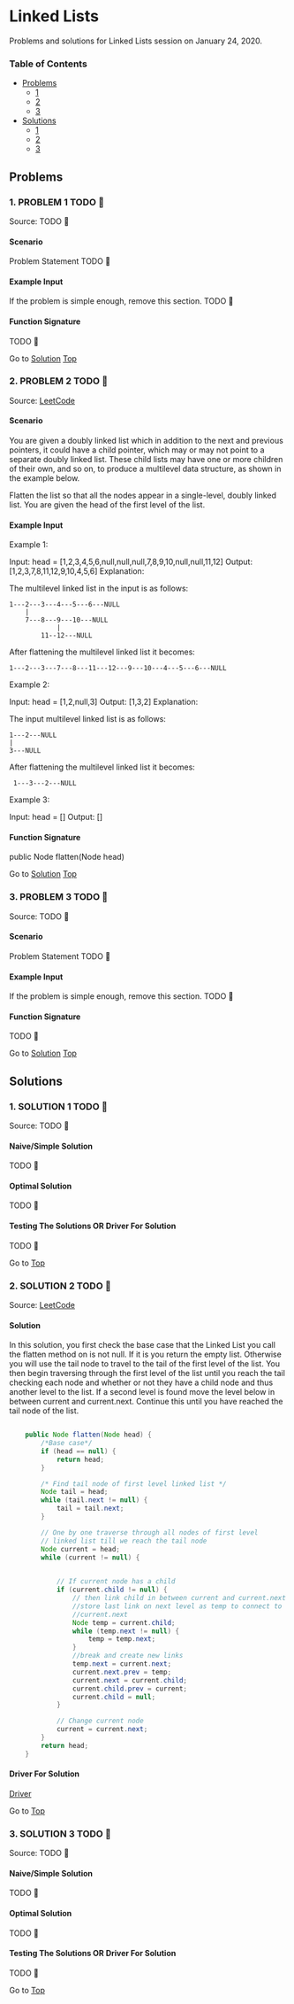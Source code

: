 <!-- Don't remove -->
<a name="top"/>

# Linked Lists

Problems and solutions for Linked Lists session on January 24, 2020.

### Table of Contents

* [Problems](#problems)
  * [1](#p1)
  * [2](#p2)
  * [3](#p3)
* [Solutions](#solutions)
  * [1](#s1)
  * [2](#s2)
  * [3](#s3)

<!-- Don't remove -->
<a name="problems"/>

## Problems

<a name="p1"/>

### 1. PROBLEM 1 TODO :bug:

Source: TODO :bug:

#### Scenario

Problem Statement TODO :bug:

#### Example Input

If the problem is simple enough, remove this section. TODO :bug:

#### Function Signature

TODO :bug:

<!-- Don't remove -->
Go to [Solution](#s1)   [Top](#top)

<!-- Don't remove -->
<a name="p2"/>

### 2. PROBLEM 2 TODO :bug:

Source: [LeetCode](https://leetcode.com/problems/flatten-a-multilevel-doubly-linked-list/)

#### Scenario

You are given a doubly linked list which in addition to the next and previous pointers, it could have a child pointer, which may or may not point to a separate doubly linked list. These child lists may have one or more children of their own, and so on, to produce a multilevel data structure, as shown in the example below.

Flatten the list so that all the nodes appear in a single-level, doubly linked list. You are given the head of the first level of the list.


#### Example Input

Example 1:

Input: head = [1,2,3,4,5,6,null,null,null,7,8,9,10,null,null,11,12]
Output: [1,2,3,7,8,11,12,9,10,4,5,6]
Explanation:

The multilevel linked list in the input is as follows:

	1---2---3---4---5---6---NULL
		|
		7---8---9---10---NULL
	    	    |
	   	    11--12---NULL


After flattening the multilevel linked list it becomes:

	1---2---3---7---8---11---12---9---10---4---5---6---NULL

Example 2:

Input: head = [1,2,null,3]
Output: [1,3,2]
Explanation:

The input multilevel linked list is as follows:

  	1---2---NULL
  	|
  	3---NULL
  
 After flattening the multilevel linked list it becomes:
 
 	 1---3---2---NULL
	 
Example 3:

Input: head = []
Output: []

#### Function Signature

public Node flatten(Node head)

<!-- Don't remove -->
Go to [Solution](#s2)   [Top](#top)

<!-- Don't remove -->
<a name="p3"/>

### 3. PROBLEM 3 TODO :bug:

Source: TODO :bug:

#### Scenario

Problem Statement TODO :bug:

#### Example Input

If the problem is simple enough, remove this section. TODO :bug:

#### Function Signature

TODO :bug:

<!-- Don't remove -->
Go to [Solution](#s3)   [Top](#top)

<!-- Don't remove -->
<a name="solutions"/>

## Solutions

<!-- Don't remove -->
<a name="s1"/>

### 1. SOLUTION 1 TODO :bug:

Source: TODO :bug:

#### Naive/Simple Solution

TODO :bug:

#### Optimal Solution

TODO :bug:

#### Testing The Solutions OR Driver For Solution

TODO :bug:

<!-- Don't remove -->
Go to [Top](#top)

<!-- Don't remove -->
<a name="s2"/>

### 2. SOLUTION 2 TODO :bug:

Source: [LeetCode](https://leetcode.com/problems/flatten-a-multilevel-doubly-linked-list/)

#### Solution
In this solution, you first check the base case that the Linked List you call the flatten method on is not null. If it is you return the empty list. Otherwise you will use the tail node to travel to the tail of the first level of the list. You then begin traversing through the first level of the list until you reach the tail checking each node and whether or not they have a child node and thus another level to the list. If a second level is found move the level below in between current and current.next. Continue this until you have reached the tail node of the list.

```java

	public Node flatten(Node head) {
		/*Base case*/
		if (head == null) { 
			return head; 
		} 

		/* Find tail node of first level linked list */
		Node tail = head; 
		while (tail.next != null) { 
			tail = tail.next; 
		} 

		// One by one traverse through all nodes of first level 
		// linked list till we reach the tail node 
		Node current = head; 
		while (current != null) { 
			

			// If current node has a child 
			if (current.child != null) { 
				// then link child in between current and current.next
				//store last link on next level as temp to connect to
				//current.next
				Node temp = current.child; 
				while (temp.next != null) { 
					temp = temp.next; 
				} 
				//break and create new links
				temp.next = current.next;
				current.next.prev = temp;
				current.next = current.child; 
				current.child.prev = current;
				current.child = null;
			} 

			// Change current node 
			current = current.next; 
		} 
		return head;
	}
```

#### Driver For Solution

[Driver](CTCI/2020-01-Winter/1_linked_lists/Flatten_Multilevel_Doubly_Linked_List/LinkeList.java)

<!-- Don't remove -->
Go to [Top](#top)

<!-- Don't remove -->
<a name="s3"/>

### 3. SOLUTION 3 TODO :bug:

Source: TODO :bug:

#### Naive/Simple Solution 

TODO :bug:

#### Optimal Solution

TODO :bug:

#### Testing The Solutions OR Driver For Solution

TODO :bug:

<!-- Don't remove -->
Go to [Top](#top)
